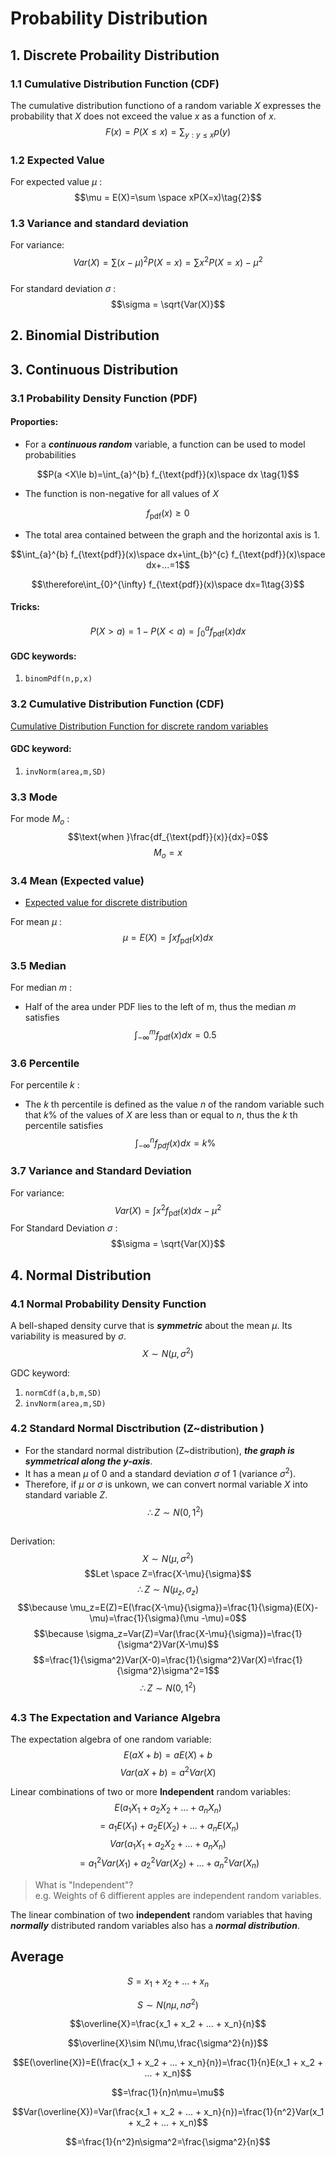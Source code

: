 # Probability Distribution 
## 1. Discrete Probaility Distribution 
### 1.1 Cumulative Distribution Function (CDF)
The cumulative distribution functiono of a random variable $X$ expresses the probability that $X$ does not exceed the value $x$ as a function of $x$.  
$$F(x)=P(X\le x)=\sum _{y:y\le x}p(y)\tag{1}$$

### 1.2 Expected Value
For expected value $\mu$ :
$$\mu = E(X)=\sum \space xP(X=x)\tag{2}$$

### 1.3 Variance and standard deviation 
For variance:
$$Var(X)=\sum (x-\mu)^2P(X=x)=\sum x^2 P(X=x)-\mu^2$$  
For standard deviation $\sigma$ :
$$\sigma = \sqrt{Var(X)}$$


## 2. Binomial Distribution 
## 3. Continuous Distribution 
### 3.1 Probability Density Function (PDF)
#### Proporties:
* For a ***continuous random*** variable, a function can be used to model probabilities

$$P(a <X\le b)=\int_{a}^{b} f_{\text{pdf}}(x)\space dx \tag{1}$$  

* The function is non-negative for all values of $X$ 

$$f_{\text{pdf}}(x) \ge 0 \tag{2}$$   

*  The total area contained between the graph and the horizontal axis is 1. 

$$\int_{a}^{b} f_{\text{pdf}}(x)\space dx+\int_{b}^{c} f_{\text{pdf}}(x)\space dx+...=1$$  

$$\therefore\int_{0}^{\infty} f_{\text{pdf}}(x)\space dx=1\tag{3}$$

#### Tricks: 
$$P(X>a)=1-P(X<a)=\int _{0}^{a}f_{\text{pdf}}(x)dx\tag{4}$$

#### GDC keywords:
1. `binomPdf(n,p,x)`  


### 3.2 Cumulative Distribution Function (CDF)
[Cumulative Distribution Function for discrete random variables](#11-cumulative-distribution-function-cdf)
#### GDC keyword: 
1.  `invNorm(area,m,SD)`

### 3.3 Mode 
For mode $M_o$ :
$$\text{when }\frac{df_{\text{pdf}}(x)}{dx}=0$$
$$M_o =x$$

### 3.4 Mean (Expected value)
* [Expected value for discrete distribution](#12-expected-value)  

For mean $\mu$ :
$$\mu = E(X)=\int xf_{\text{pdf}}(x)dx$$

### 3.5 Median
For median $m$ :  
* Half of the area under PDF lies to the left of m, thus the median $m$ satisfies
$$\int_{-\infty}^{m}f_{\text{pdf}}(x)dx=0.5$$

### 3.6 Percentile
For percentile $k$ :  
* The $k$ th percentile is defined as the value $n$ of the random variable such that $k\%$ of the values of $X$ are less than or equal to $n$, thus the $k$ th percentile satisfies
$$\int _{-\infty}^{n}f_{pdf}(x)dx=k\%$$

### 3.7 Variance and Standard Deviation
For variance:
$$Var(X)=\int x^2f_{\text{pdf}}(x)dx-\mu^2$$
For Standard Deviation $\sigma$ :
$$\sigma = \sqrt{Var(X)}$$

## 4. Normal Distribution 
### 4.1 Normal Probability Density Function 
A bell-shaped density curve that is ***symmetric*** about the mean $\mu$. Its variability is measured by $\sigma$.  
$$X\sim N(\mu,\sigma^2)\tag{1}$$

GDC keyword: 
1.  `normCdf(a,b,m,SD)`  
2.  `invNorm(area,m,SD)`

### 4.2 Standard Normal Disctribution (Z~distribution ) 
* For the standard normal distribution (Z~distribution), ***the graph is symmetrical along the y-axis***. 
* It has a mean $\mu$ of $0$ and a standard deviation $\sigma$ of 1 (variance $\sigma^2$).   
* Therefore, if $\mu$ or $\sigma$ is unkown, we can convert normal variable $X$ into standard variable $Z$.  
 $$\therefore Z\sim N(0,1^2)\tag{2}$$

##
Derivation: 
$$X\sim N(\mu,\sigma^2)$$
$$Let \space Z=\frac{X-\mu}{\sigma}$$
$$\therefore Z\sim N(\mu_z,\sigma_z)$$
$$\because \mu_z=E(Z)=E(\frac{X-\mu}{\sigma})=\frac{1}{\sigma}(E(X)-\mu)=\frac{1}{\sigma}(\mu -\mu)=0$$
$$\because \sigma_z=Var(Z)=Var(\frac{X-\mu}{\sigma})=\frac{1}{\sigma^2}Var(X-\mu)$$
$$=\frac{1}{\sigma^2}Var(X-0)=\frac{1}{\sigma^2}Var(X)=\frac{1}{\sigma^2}\sigma^2=1$$
$$\therefore Z\sim N(0,1^2)$$
##



### 4.3 The Expectation and Variance Algebra
The expectation algebra of one random variable:  
$$E(aX+b) = aE(X)+b\tag{3}$$
$$Var(aX+b)=a^2Var(X)\tag{4}$$

Linear combinations of two or more **Independent** random variables:  
$$E(a_1X_1+a_2X_2+...+a_nX_n) $$
$$= a_1E(X_1)+a_2E(X_2)+...+a_nE(X_n)\tag{5}$$
$$Var(a_1X_1+a_2X_2+...+a_nX_n)$$
$$=a_1^2Var(X_1)+a_2^2Var(X_2)+...+a_n^2Var(X_n)\tag{6}$$
> What is "Independent"?  
> e.g. Weights of 6 diffierent apples are independent random variables. 

The linear combination of two **independent** random variables that having ***normally*** distributed random variables also has a ***normal distribution***. 

## Average
$$S = x_1+x_2+...+x_n$$  

$$S \sim N(n\mu,n\sigma^2)$$

$$\overline{X}=\frac{x_1 + x_2 + ... + x_n}{n}$$  

$$\overline{X}\sim N(\mu,\frac{\sigma^2}{n})$$  

$$E(\overline{X})=E(\frac{x_1 + x_2 + ... + x_n}{n})=\frac{1}{n}E(x_1 + x_2 + ... + x_n)$$  

$$=\frac{1}{n}n\mu=\mu$$  

$$Var(\overline{X})=Var(\frac{x_1 + x_2 + ... + x_n}{n})=\frac{1}{n^2}Var(x_1 + x_2 + ... + x_n)$$  

$$=\frac{1}{n^2}n\sigma^2=\frac{\sigma^2}{n}$$